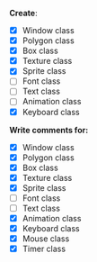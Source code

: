 **Create**:
- [X] Window class
- [X] Polygon class
- [X] Box class
- [X] Texture class
- [X] Sprite class
- [ ] Font class
- [ ] Text class
- [ ] Animation class
- [X] Keyboard class

**Write comments for:**
- [X] Window class
- [X] Polygon class
- [X] Box class
- [X] Texture class
- [X] Sprite class
- [ ] Font class
- [ ] Text class
- [X] Animation class
- [X] Keyboard class
- [X] Mouse class
- [X] Timer class
